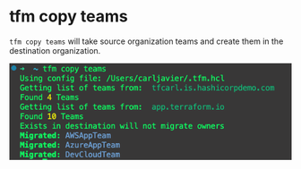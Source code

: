 # tfm copy teams

`tfm copy teams` will take source organization teams and create them in the destination organization. 

![copy_teams](../images/copy_teams.png)